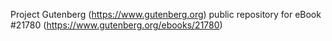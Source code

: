 Project Gutenberg (https://www.gutenberg.org) public repository for eBook #21780 (https://www.gutenberg.org/ebooks/21780)
